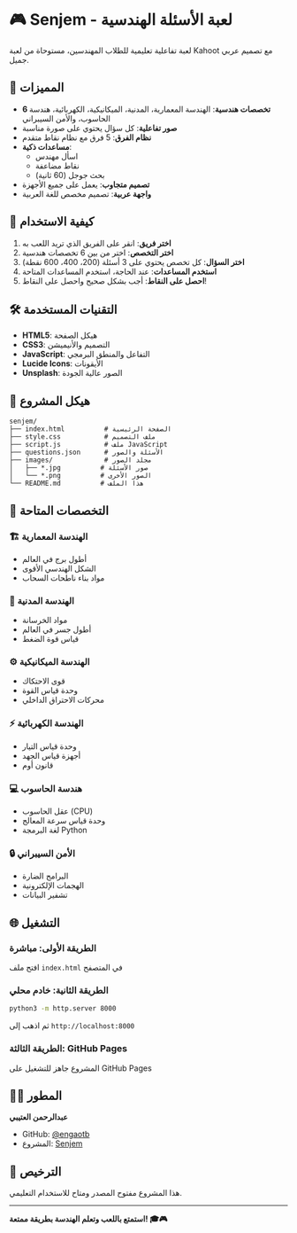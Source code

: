 # 🎮 Senjem - لعبة الأسئلة الهندسية

لعبة تفاعلية تعليمية للطلاب المهندسين، مستوحاة من لعبة Kahoot مع تصميم عربي جميل.

## 🌟 المميزات

- **6 تخصصات هندسية**: الهندسة المعمارية، المدنية، الميكانيكية، الكهربائية، هندسة الحاسوب، والأمن السيبراني
- **صور تفاعلية**: كل سؤال يحتوي على صورة مناسبة
- **نظام الفرق**: 5 فرق مع نظام نقاط متقدم
- **مساعدات ذكية**: 
  - اسأل مهندس
  - نقاط مضاعفة
  - بحث جوجل (60 ثانية)
- **تصميم متجاوب**: يعمل على جميع الأجهزة
- **واجهة عربية**: تصميم مخصص للغة العربية

## 🚀 كيفية الاستخدام

1. **اختر فريق**: انقر على الفريق الذي تريد اللعب به
2. **اختر التخصص**: اختر من بين 6 تخصصات هندسية
3. **اختر السؤال**: كل تخصص يحتوي على 3 أسئلة (200، 400، 600 نقطة)
4. **استخدم المساعدات**: عند الحاجة، استخدم المساعدات المتاحة
5. **احصل على النقاط**: أجب بشكل صحيح واحصل على النقاط!

## 🛠️ التقنيات المستخدمة

- **HTML5**: هيكل الصفحة
- **CSS3**: التصميم والأنيميشن
- **JavaScript**: التفاعل والمنطق البرمجي
- **Lucide Icons**: الأيقونات
- **Unsplash**: الصور عالية الجودة

## 📁 هيكل المشروع

```
senjem/
├── index.html          # الصفحة الرئيسية
├── style.css           # ملف التصميم
├── script.js           # ملف JavaScript
├── questions.json      # الأسئلة والصور
├── images/             # مجلد الصور
│   ├── *.jpg          # صور الأسئلة
│   └── *.png          # الصور الأخرى
└── README.md          # هذا الملف
```

## 🎯 التخصصات المتاحة

### 🏗️ الهندسة المعمارية
- أطول برج في العالم
- الشكل الهندسي الأقوى
- مواد بناء ناطحات السحاب

### 🏢 الهندسة المدنية
- مواد الخرسانة
- أطول جسر في العالم
- قياس قوة الضغط

### ⚙️ الهندسة الميكانيكية
- قوى الاحتكاك
- وحدة قياس القوة
- محركات الاحتراق الداخلي

### ⚡ الهندسة الكهربائية
- وحدة قياس التيار
- أجهزة قياس الجهد
- قانون أوم

### 💻 هندسة الحاسوب
- عقل الحاسوب (CPU)
- وحدة قياس سرعة المعالج
- لغة البرمجة Python

### 🔒 الأمن السيبراني
- البرامج الضارة
- الهجمات الإلكترونية
- تشفير البيانات

## 🌐 التشغيل

### الطريقة الأولى: مباشرة
افتح ملف `index.html` في المتصفح

### الطريقة الثانية: خادم محلي
```bash
python3 -m http.server 8000
```
ثم اذهب إلى `http://localhost:8000`

### الطريقة الثالثة: GitHub Pages
المشروع جاهز للتشغيل على GitHub Pages

## 👨‍💻 المطور

**عبدالرحمن العتيبي**
- GitHub: [@engaotb](https://github.com/engaotb)
- المشروع: [Senjem](https://github.com/engaotb/sengem)

## 📄 الترخيص

هذا المشروع مفتوح المصدر ومتاح للاستخدام التعليمي.

---

**استمتع باللعب وتعلم الهندسة بطريقة ممتعة! 🎓🎮** 